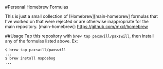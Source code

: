 #Personal Homebrew Formulas

This is just a small collection of [Homebrew][main-homebrew] formulas that
I've worked on that were rejected or are otherwise inappropriate for the
main repository.
[main-homebrew]: https://github.com/mxcl/homebrew

##Usage
Tap this repository with `brew tap paxswill/paxswill`, then install any of
the formulas listed above. Ex:

    $ brew tap paxswill/paxswill
    ...
    $ brew install mspdebug 
    ...
